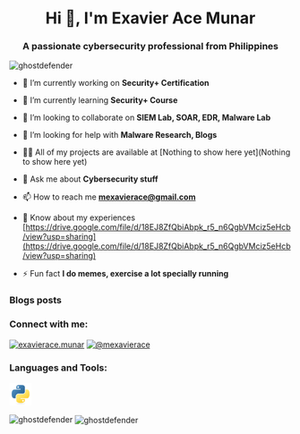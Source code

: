 <h1 align="center">Hi 👋, I'm Exavier Ace Munar</h1>
<h3 align="center">A passionate cybersecurity professional from Philippines </h3>

<p align="left"> <img src="https://komarev.com/ghpvc/?username=ghostdefender&label=Profile%20views&color=0e75b6&style=flat" alt="ghostdefender" /> </p>

- 🔭 I’m currently working on **Security+ Certification**

- 🌱 I’m currently learning **Security+ Course**

- 👯 I’m looking to collaborate on **SIEM Lab, SOAR, EDR, Malware Lab**

- 🤝 I’m looking for help with **Malware Research, Blogs**

- 👨‍💻 All of my projects are available at [Nothing to show here yet](Nothing to show here yet)

- 💬 Ask me about **Cybersecurity stuff**

- 📫 How to reach me **mexavierace@gmail.com**

- 📄 Know about my experiences [https://drive.google.com/file/d/18EJ8ZfQbiAbpk_r5_n6QgbVMciz5eHcb/view?usp=sharing](https://drive.google.com/file/d/18EJ8ZfQbiAbpk_r5_n6QgbVMciz5eHcb/view?usp=sharing)

- ⚡ Fun fact **I do memes, exercise a lot specially running**

### Blogs posts
<!-- BLOG-POST-LIST:START -->
<!-- BLOG-POST-LIST:END -->

<h3 align="left">Connect with me:</h3>
<p align="left">
<a href="https://fb.com/exavierace.munar" target="blank"><img align="center" src="https://raw.githubusercontent.com/rahuldkjain/github-profile-readme-generator/master/src/images/icons/Social/facebook.svg" alt="exavierace.munar" height="30" width="40" /></a>
<a href="https://medium.com/@mexavierace" target="blank"><img align="center" src="https://raw.githubusercontent.com/rahuldkjain/github-profile-readme-generator/master/src/images/icons/Social/medium.svg" alt="@mexavierace" height="30" width="40" /></a>
</p>

<h3 align="left">Languages and Tools:</h3>
<p align="left"> <a href="https://www.python.org" target="_blank" rel="noreferrer"> <img src="https://raw.githubusercontent.com/devicons/devicon/master/icons/python/python-original.svg" alt="python" width="40" height="40"/> </a> </p>

<p><img align="left" src="https://github-readme-stats.vercel.app/api/top-langs?username=ghostdefender&show_icons=true&locale=en&layout=compact" alt="ghostdefender" /></p>

<p>&nbsp;<img align="center" src="https://github-readme-stats.vercel.app/api?username=ghostdefender&show_icons=true&locale=en" alt="ghostdefender" /></p>
